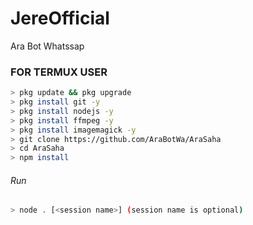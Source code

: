 # JereOfficial
Ara Bot Whatssap

### FOR TERMUX USER
```bash
> pkg update && pkg upgrade
> pkg install git -y
> pkg install nodejs -y
> pkg install ffmpeg -y
> pkg install imagemagick -y
> git clone https://github.com/AraBotWa/AraSaha
> cd AraSaha
> npm install
```
###### Run
```bash
> node . [<session name>] (session name is optional)
```

